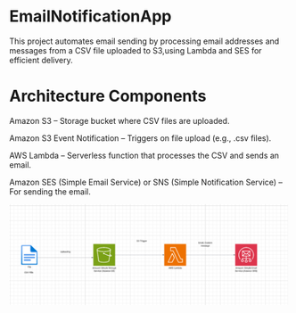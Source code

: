 # EmailNotificationApp

This project automates email sending by processing email addresses and messages from a CSV file uploaded to S3,using Lambda and SES for efficient delivery.

# Architecture Components

Amazon S3 – Storage bucket where CSV files are uploaded.

Amazon S3 Event Notification – Triggers on file upload (e.g., .csv files).

AWS Lambda – Serverless function that processes the CSV and sends an email.

Amazon SES (Simple Email Service) or SNS (Simple Notification Service) – For sending the email.

<img src="EmailApp Architecture.png" alt="Architecture Diagram" width="500"/>
